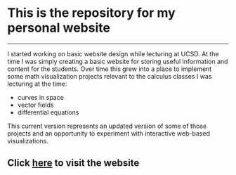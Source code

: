 # This is the repository for my personal website

<hr>

I started working on basic website design while lecturing at UCSD. At the time I was simply creating a basic website for storing useful information and content for the students. Over time this grew into a place to implement some math visualization projects relevant to the calculus classes I was lecturing at the time:

- curves in space
- vector fields
- differential equations

This current version represents an updated version of some of those projects and an opportunity to experiment with interactive web-based visualizations.

## Click [here](https://pova.github.io/personal/) to visit the website
